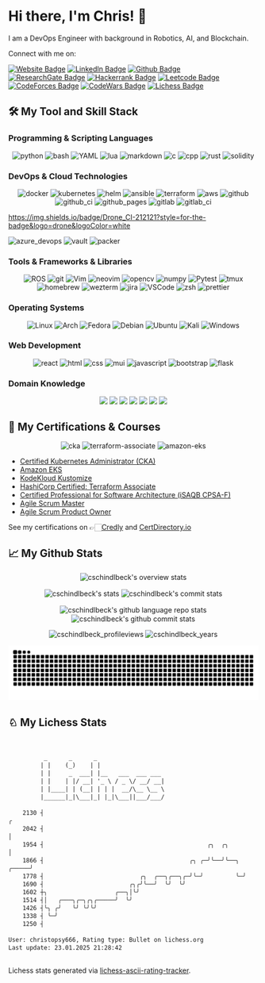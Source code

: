 # Hi there, I'm Chris! 👋

I am a DevOps Engineer with background in Robotics, AI, and Blockchain.

Connect with me on:

[![Website Badge](https://img.shields.io/badge/Website-3b5998?style=flat&logo=google-chrome&logoColor=white)](https://cschindlbeck.github.io/)
[![LinkedIn Badge](https://img.shields.io/badge/LinkedIn-0077B5?style=flat&logo=linkedin&logoColor=white)](https://www.linkedin.com/in/chrisschindlbeck/)
[![Github Badge](https://img.shields.io/badge/GitHub-100000?style=flat&logo=github&logoColor=white)](https://github.com/cschindlbeck)
[![ResearchGate Badge](https://img.shields.io/badge/ResearchGate-00CCBB?style=flat&logo=ResearchGate&logoColor=white)](https://www.researchgate.net/profile/Christopher-Schindlbeck)
[![Hackerrank Badge](https://img.shields.io/badge/-Hackerrank-2EC866?style=flat&logo=HackerRank&logoColor=white)](https://www.hackerrank.com/schindlbeck)
[![Leetcode Badge](https://img.shields.io/badge/-LeetCode-FFA116?style=flat&logo=LeetCode&logoColor=black)](https://leetcode.com/christopsy666/)
[![CodeForces Badge](https://img.shields.io/static/v1?style=flat&message=Codeforces&color=1F8ACB&logo=Codeforces&logoColor=FFFFFF&label=)](https://codeforces.com/profile/cschindlbeck)
[![CodeWars Badge](https://img.shields.io/static/v1?style=flat&message=Codewars&color=B1361E&logo=Codewars&logoColor=FFFFFF&label=)](https://www.codewars.com/users/cschindlbeck)
[![Lichess Badge](https://img.shields.io/static/v1?style=flat&message=Lichess&color=000000&logo=Lichess&logoColor=FFFFFF&label=)](https://lichess.org/@/christopsy666)

## 🛠️ My Tool and Skill Stack

### Programming & Scripting Languages

<p align="center">
  <img alt="python" src="https://img.shields.io/badge/Python-3776AB?style=flat&logo=python&logoColor=white" />
  <img alt="bash" src="https://img.shields.io/badge/bash-121011.svg?logo=gnu-bash&logoColor=white" />
  <img alt="YAML" src="https://img.shields.io/badge/-Yaml-F05032?style=flat&logo=Yaml&logoColor=white" />
  <img alt="lua" src="https://img.shields.io/badge/lua-%232C2D72.svg?style=flat&logo=lua&logoColor=white" />
  <img alt="markdown" src="https://img.shields.io/badge/Markdown-000000.svg?logo=markdown&logoColor=white" />
  <img alt="c" src="https://img.shields.io/badge/C-00599C?style=flat&logo=c&logoColor=white" />
  <img alt="cpp" src="https://img.shields.io/badge/C%2B%2B-00599C?style=flat&logo=c%2B%2B&logoColor=white" />
  <img alt="rust" src="https://img.shields.io/badge/Rust-000000?style=flat&logo=rust&logoColor=white" />
  <img alt="solidity" src="https://img.shields.io/badge/Solidity-e6e6e6?style=flat&logo=solidity&logoColor=black" />
</p>

### DevOps & Cloud Technologies

<p align="center">
  <img alt="docker" src="https://img.shields.io/badge/-Docker-2496ED?style=flat&logo=docker&logoColor=white" />
  <img alt="kubernetes" src="https://img.shields.io/badge/kubernetes-%23326ce5.svg?style=flat&logo=kubernetes&logoColor=white" />
  <img alt="helm" src="https://img.shields.io/badge/Helm-0F1689?logo=helm&logoColor=fff)" />
  <img alt="ansible" src="https://img.shields.io/badge/ansible-%231A1918.svg?style=flat&logo=ansible&logoColor=white" />
  <img alt="terraform" src="https://img.shields.io/badge/terraform-%235835CC.svg?style=flat&logo=terraform&logoColor=white" />
  <img alt="aws" src="https://img.shields.io/badge/Amazon_AWS-FF9900?style=flat&logo=amazonaws&logoColor=white" />
  <img alt="github" src="https://img.shields.io/badge/GitHub-100000?style=flat&logo=github&logoColor=white" />
  <img alt="github_ci" src="https://img.shields.io/badge/GitHub%20Actions-%232671E5.svg?style=flat&logo=githubactions&logoColor=white" />
  <img alt="github_pages" src="https://img.shields.io/badge/GitHub%20Pages-327FC7.svg?logo=github&logoColor=white" />
  <img alt="gitlab" src="https://img.shields.io/badge/GitLab-330F63?style=flat&logo=gitlab&logoColor=white" />
  <img alt="gitlab_ci" src="https://img.shields.io/badge/GitLab%20CI-%23181717.svg?style=flat&logo=gitlab&logoColor=white" />

https://img.shields.io/badge/Drone_CI-212121?style=for-the-badge&logo=drone&logoColor=white



  <img alt="azure_devops" src="https://img.shields.io/badge/Azure_DevOps-0078D7?style=flat&logo=azure-devops&logoColor=white" />
  <img alt="vault" src="https://img.shields.io/badge/Vault-FFD814?style=flat&logo=Vault&logoColor=black" />
  <img alt="packer" src="https://img.shields.io/badge/packer-%23E7EEF0.svg?style=flat&logo=packer&logoColor=%2302A8EF" />
</p>

### Tools & Frameworks & Libraries

<p align="center">
  <img alt="ROS" src="https://img.shields.io/static/v1?style=flat&message=ROS&color=22314E&logo=ROS&logoColor=FFFFFF&label=" />
  <img alt="git" src="https://img.shields.io/badge/git-E44C30?style=flat&logo=git&logoColor=white" />
  <img alt="Vim" src="https://img.shields.io/badge/VIM-%2311AB00.svg?&style=flat&logo=vim&logoColor=white" />
  <img alt="neovim" src="https://img.shields.io/badge/NeoVim-%2357A143.svg?&style=flat&logo=neovim&logoColor=white" />
  <img alt="opencv" src="https://img.shields.io/badge/-OpenCV-05122A?style=flat&logo=opencv&logoColor=5C3EE8" />
  <img alt="numpy" src="https://img.shields.io/badge/Numpy-777BB4?style=flat&logo=numpy&logoColor=white" />
  <img alt="Pytest" src="https://img.shields.io/badge/Pytest-0A9EDC.svg?logo=pytest&logoColor=white" />
  <img alt="tmux" src="https://img.shields.io/badge/tmux-1BB91F?style=flat&logo=tmux&logoColor=white" />
  <img alt="homebrew" src="https://img.shields.io/badge/homebrew-FBB040?style=flat&logo=homebrew&logoColor=white" />
  <img alt="wezterm" src="https://img.shields.io/badge/wezterm-4E49EE?style=flat&logo=wezterm&logoColor=white" />
  <img alt="jira" src="https://img.shields.io/badge/Jira-0052CC?style=flat&logo=Jira&logoColor=white" />
  <img alt="VSCode" src="https://img.shields.io/badge/-VSCode-007ACC?style=flat&logo=visual-studio-code&logoColor=white" />
  <img alt="zsh" src="https://img.shields.io/badge/Zsh-F15A24?style=flat&logo=Zsh&logoColor=white" />
  <img alt="prettier" src="https://img.shields.io/badge/prettier-1A2C34?style=flat&logo=prettier&logoColor=F7BA3E" />
</p>

### Operating Systems

<p align="center">
  <img alt="Linux" src="https://img.shields.io/badge/Linux-FCC624?style=flat&logo=linux&logoColor=black" />
  <img alt="Arch" src="https://img.shields.io/badge/Arch%20Linux-1793D1?logo=arch-linux&logoColor=fff&style=flat" />
  <img alt="Fedora" src="https://img.shields.io/badge/Fedora-black?style=flat&logo=Fedora" />
  <img alt="Debian" src="https://img.shields.io/badge/Debian-A81D33?style=flat&logo=debian&logoColor=white" />
  <img alt="Ubuntu" src="https://img.shields.io/badge/-Ubuntu-E95420?style=flat&logo=ubuntu&logoColor=white" />
  <img alt="Kali" src="https://img.shields.io/badge/Kali_Linux-557C94?style=flat&logo=kali-linux&logoColor=white" />
  <img alt="Windows" src="https://img.shields.io/badge/-Windows-007ACC?style=flat&logo=windows&logoColor=white" />
</p>

### Web Development

<p align="center">
  <img alt="react" src="https://img.shields.io/badge/react-%2320232a.svg?style=flat&logo=React&logoColor=%2361DAFB" />
  <img alt="html" src="https://img.shields.io/badge/-HTML5-E34F26?style=flat&logo=html5&logoColor=white" />
  <img alt="css" src="https://img.shields.io/badge/-CSS3-1572B6?style=flat&logo=css3" />
  <img alt="mui" src="https://img.shields.io/badge/MUI-%230081CB.svg?style=flat&logo=mui&logoColor=white" />
  <img alt="javascript" src="https://img.shields.io/badge/JavaScript-%23323330.svg?style=flat&logo=javascript&logoColor=%23F7DF1E" />
  <img alt="bootstrap" src="https://img.shields.io/badge/-Bootstrap-563D7C?style=flat&logo=bootstrap" />
  <img alt="flask" src="https://img.shields.io/badge/-Flask-000000?style=flat&logo=Flask&logoColor=ffffff)" />
</p>

### Domain Knowledge

<p align="center">
<img src="https://img.shields.io/badge/Robotics-green?style=flat" />
<img src="https://img.shields.io/badge/Control-red?style=flat" />
<img src="https://img.shields.io/badge/Motion Planning-blue?style=flat" />
<img src="https://img.shields.io/badge/Sensor Fusion-yellowgreen?style=flat" />
<img src="https://img.shields.io/badge/Signal and Image Processing-blueviolet?style=flat" />
<img src="https://img.shields.io/badge/Machine Learning-success?style=flat" />
<img src="https://img.shields.io/badge/Blockchain-critical?style=flat" />
</p>

## 🏅 My Certifications & Courses

<p align="center">
  <img alt="cka" src="https://images.credly.com/size/340x340/images/8b8ed108-e77d-4396-ac59-2504583b9d54/cka_from_cncfsite__281_29.png" width="125" height="125">
  <img alt="terraform-associate" src="https://images.credly.com/size/340x340/images/99289602-861e-4929-8277-773e63a2fa6f/image.png" width="125" height="125">
  <img alt="amazon-eks" src="https://images.credly.com/size/340x340/images/9bcbde6d-1754-4617-9337-124f7b10a6c2/image.png" width="125" height="125">
</p>

- [Certified Kubernetes Administrator (CKA)](https://www.credly.com/badges/9d1c30b5-f3ec-4f38-9087-3176ba41f667/public_url)
- [Amazon EKS](https://www.credly.com/badges/51fa72ad-75ef-4068-815c-27d28b95dda5/public_url)
- [KodeKloud Kustomize](https://learn.kodekloud.com/certificate/c3c9d63c-d5a2-4ee5-bc31-fd029996cb2e)
- [HashiCorp Certified: Terraform Associate](https://www.credly.com/badges/48e35896-034f-4a05-a923-6f5ca7def4c6)
- [Certified Professional for Software Architecture (iSAQB CPSA-F)](https://zertdb.isqi.org/de/download/certificate/token/zQcwjW%241A_-V_t6a-9_7)
- [Agile Scrum Master](https://mylogin.exin.nl/polarserver.asp?FrameSet=Minimal&ToolName=CertificateCheckTool&Framed=1&LastName=Schindlbeck&CertificateNumber=6337316.20794863&ModuleID=630589)
- [Agile Scrum Product Owner](https://mylogin.exin.nl/AppPool_5/polarserver.asp?FrameSet=Minimal&ToolName=CertificateCheckTool&Framed=1&LastName=Schindlbeck&CertificateNumber=6337316.20794001&ModuleID=630641&SID=80DACB7C5BBC16548C800E6EB9583B7C&PageID=0)

See my certifications on 👉🏻[Credly](https://www.credly.com/users/chris-schindlbeck) and [CertDirectory.io](https://certdirectory.io/profile/65263cfc-1d9c-41f1-9bbe-52e4af35ab07)

## 📈 My Github Stats

<p align="center">
  <img align="center" src="http://github-profile-summary-cards.vercel.app/api/cards/profile-details?username=cschindlbeck&theme=github_dark" alt="cschindlbeck's overview stats" />
</p>

<p align="center">
  <img align="center" src="http://github-profile-summary-cards.vercel.app/api/cards/stats?username=cschindlbeck&theme=github_dark" alt="cschindlbeck's stats" />
  <img align="center" src="http://github-profile-summary-cards.vercel.app/api/cards/productive-time?username=cschindlbeck&theme=github_dark&utcOffset=1" alt="cschindlbeck's commit stats" />
</p>

<p align="center">
  <img align="center" src="http://github-profile-summary-cards.vercel.app/api/cards/repos-per-language?username=cschindlbeck&theme=github_dark" alt="cschindlbeck's github language repo stats" />
  <img align="center" src="http://github-profile-summary-cards.vercel.app/api/cards/most-commit-language?username=cschindlbeck&theme=github_dark" alt="cschindlbeck's github commit stats" />
</p>

<p align="center">
  <img src="https://komarev.com/ghpvc/?username=cschindlbeck&style=flat&color=blue" alt="cschindlbeck_profileviews" />
  <img src="https://badges.strrl.dev/years/cschindlbeck?style=flat&color=blue" alt="cschindlbeck_years" />
</p>

![github contribution grid snake animation](https://raw.githubusercontent.com/cschindlbeck/cschindlbeck/output/github-snake-dark.svg?palette=github-dark)
## &#9816; My Lichess Stats
<pre>
<code>

          _      _      _
         | |    (_)    | |
         | |     _  ___| |__   ___  ___ ___
         | |    | |/ __| '_ \ / _ \/ __/ __|
         | |____| | (__| | | |  __/\__ \__ \
         |______|_|\___|_| |_|\___||___/___/

    2130 ┤                                                              ╭
    2042 ┤                                                              │
    1954 ┤                                              ╭╮  ╭╮          │
    1866 ┤                                         ╭╮ ╭─╯╰──╯╰──╮ ╭─────╯
    1778 ┤                           ╭╮  ╭──╮╭──╮╭─╯╰─╯         ╰─╯
    1690 ┤                        ╭╮╭╯╰──╯  ╰╯  ╰╯
    1602 ┼╮                   ╭──╮│╰╯
    1514 ┤│   ╭───╮╭─╮╭╮╭─────╯  ╰╯
    1426 ┤╰╮ ╭╯   ╰╯ ╰╯╰╯
    1338 ┤ ╰─╯
    1250 ┤

User: christopsy666, Rating type: Bullet on lichess.org
Last update: 23.01.2025 21:28:42
</code>
</pre>
Lichess stats generated via [lichess-ascii-rating-tracker](https://github.com/cschindlbeck/lichess-ascii-rating-tracker.git).
